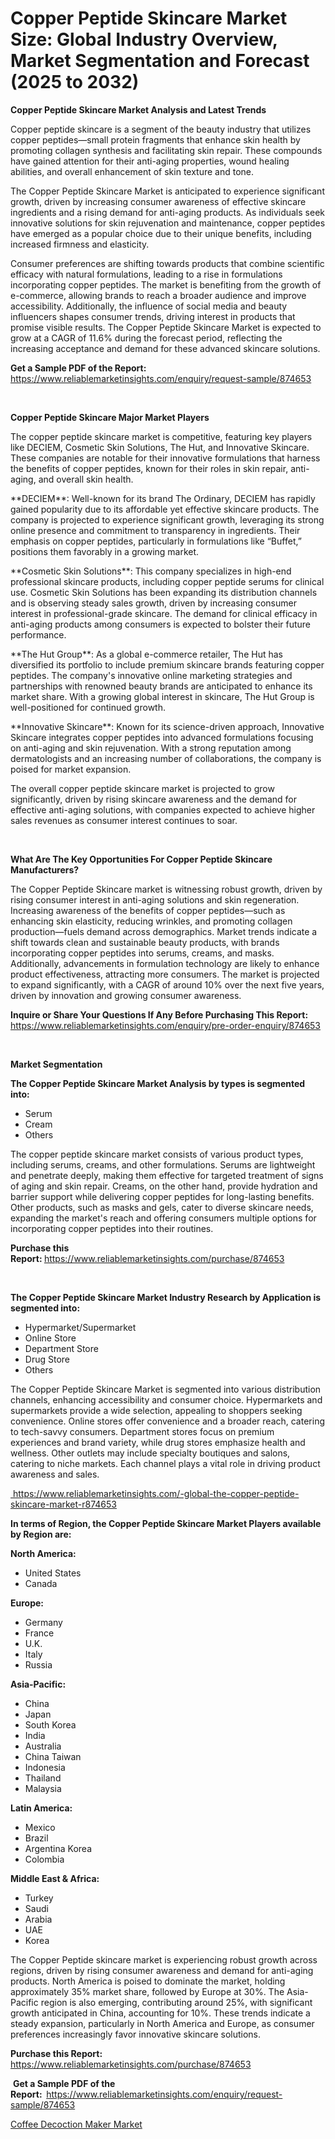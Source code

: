 <p><h1>Copper Peptide Skincare Market Size: Global Industry Overview, Market Segmentation and Forecast (2025 to 2032)</h1></p><p><strong>Copper Peptide Skincare Market Analysis and Latest Trends</strong></p>
<p><p>Copper peptide skincare is a segment of the beauty industry that utilizes copper peptides—small protein fragments that enhance skin health by promoting collagen synthesis and facilitating skin repair. These compounds have gained attention for their anti-aging properties, wound healing abilities, and overall enhancement of skin texture and tone. </p><p>The Copper Peptide Skincare Market is anticipated to experience significant growth, driven by increasing consumer awareness of effective skincare ingredients and a rising demand for anti-aging products. As individuals seek innovative solutions for skin rejuvenation and maintenance, copper peptides have emerged as a popular choice due to their unique benefits, including increased firmness and elasticity.</p><p>Consumer preferences are shifting towards products that combine scientific efficacy with natural formulations, leading to a rise in formulations incorporating copper peptides. The market is benefiting from the growth of e-commerce, allowing brands to reach a broader audience and improve accessibility. Additionally, the influence of social media and beauty influencers shapes consumer trends, driving interest in products that promise visible results. The Copper Peptide Skincare Market is expected to grow at a CAGR of 11.6% during the forecast period, reflecting the increasing acceptance and demand for these advanced skincare solutions.</p></p>
<p><strong>Get a Sample PDF of the Report:&nbsp;</strong> <a href="https://www.reliablemarketinsights.com/enquiry/request-sample/874653?utm_campaign=2951&utm_medium=2&utm_source=Github&utm_content=ia&utm_term=21032025&utm_id=copper-peptide-skincare">https://www.reliablemarketinsights.com/enquiry/request-sample/874653</a></p>
<p>&nbsp;</p>
<p><strong>Copper Peptide Skincare Major Market Players</strong></p>
<p><p>The copper peptide skincare market is competitive, featuring key players like DECIEM, Cosmetic Skin Solutions, The Hut, and Innovative Skincare. These companies are notable for their innovative formulations that harness the benefits of copper peptides, known for their roles in skin repair, anti-aging, and overall skin health.</p><p>**DECIEM**: Well-known for its brand The Ordinary, DECIEM has rapidly gained popularity due to its affordable yet effective skincare products. The company is projected to experience significant growth, leveraging its strong online presence and commitment to transparency in ingredients. Their emphasis on copper peptides, particularly in formulations like “Buffet,” positions them favorably in a growing market.</p><p>**Cosmetic Skin Solutions**: This company specializes in high-end professional skincare products, including copper peptide serums for clinical use. Cosmetic Skin Solutions has been expanding its distribution channels and is observing steady sales growth, driven by increasing consumer interest in professional-grade skincare. The demand for clinical efficacy in anti-aging products among consumers is expected to bolster their future performance.</p><p>**The Hut Group**: As a global e-commerce retailer, The Hut has diversified its portfolio to include premium skincare brands featuring copper peptides. The company's innovative online marketing strategies and partnerships with renowned beauty brands are anticipated to enhance its market share. With a growing global interest in skincare, The Hut Group is well-positioned for continued growth.</p><p>**Innovative Skincare**: Known for its science-driven approach, Innovative Skincare integrates copper peptides into advanced formulations focusing on anti-aging and skin rejuvenation. With a strong reputation among dermatologists and an increasing number of collaborations, the company is poised for market expansion.</p><p>The overall copper peptide skincare market is projected to grow significantly, driven by rising skincare awareness and the demand for effective anti-aging solutions, with companies expected to achieve higher sales revenues as consumer interest continues to soar.</p></p>
<p>&nbsp;</p>
<p><strong>What Are The Key Opportunities For Copper Peptide Skincare Manufacturers?</strong></p>
<p><p>The Copper Peptide Skincare market is witnessing robust growth, driven by rising consumer interest in anti-aging solutions and skin regeneration. Increasing awareness of the benefits of copper peptides—such as enhancing skin elasticity, reducing wrinkles, and promoting collagen production—fuels demand across demographics. Market trends indicate a shift towards clean and sustainable beauty products, with brands incorporating copper peptides into serums, creams, and masks. Additionally, advancements in formulation technology are likely to enhance product effectiveness, attracting more consumers. The market is projected to expand significantly, with a CAGR of around 10% over the next five years, driven by innovation and growing consumer awareness.</p></p>
<p><strong>Inquire or Share Your Questions If Any Before Purchasing This Report:</strong> <a href="https://www.reliablemarketinsights.com/enquiry/pre-order-enquiry/874653?utm_campaign=2951&utm_medium=2&utm_source=Github&utm_content=ia&utm_term=21032025&utm_id=copper-peptide-skincare">https://www.reliablemarketinsights.com/enquiry/pre-order-enquiry/874653</a></p>
<p>&nbsp;</p>
<p><strong>Market Segmentation</strong></p>
<p><strong>The Copper Peptide Skincare Market Analysis by types is segmented into:</strong></p>
<p><ul><li>Serum</li><li>Cream</li><li>Others</li></ul></p>
<p><p>The copper peptide skincare market consists of various product types, including serums, creams, and other formulations. Serums are lightweight and penetrate deeply, making them effective for targeted treatment of signs of aging and skin repair. Creams, on the other hand, provide hydration and barrier support while delivering copper peptides for long-lasting benefits. Other products, such as masks and gels, cater to diverse skincare needs, expanding the market's reach and offering consumers multiple options for incorporating copper peptides into their routines.</p></p>
<p><strong>Purchase this Report:&nbsp;</strong><a href="https://www.reliablemarketinsights.com/purchase/874653?utm_campaign=2951&utm_medium=2&utm_source=Github&utm_content=ia&utm_term=21032025&utm_id=copper-peptide-skincare">https://www.reliablemarketinsights.com/purchase/874653</a></p>
<p>&nbsp;</p>
<p><strong>The Copper Peptide Skincare Market Industry Research by Application is segmented into:</strong></p>
<p><ul><li>Hypermarket/Supermarket</li><li>Online Store</li><li>Department Store</li><li>Drug Store</li><li>Others</li></ul></p>
<p><p>The Copper Peptide Skincare Market is segmented into various distribution channels, enhancing accessibility and consumer choice. Hypermarkets and supermarkets provide a wide selection, appealing to shoppers seeking convenience. Online stores offer convenience and a broader reach, catering to tech-savvy consumers. Department stores focus on premium experiences and brand variety, while drug stores emphasize health and wellness. Other outlets may include specialty boutiques and salons, catering to niche markets. Each channel plays a vital role in driving product awareness and sales.</p></p>
<p><a href="https://www.reliablemarketinsights.com/-global-the-copper-peptide-skincare-market-r874653?utm_campaign=2951&utm_medium=2&utm_source=Github&utm_content=ia&utm_term=21032025&utm_id=copper-peptide-skincare">&nbsp;https://www.reliablemarketinsights.com/-global-the-copper-peptide-skincare-market-r874653</a></p>
<p><strong>In terms of Region, the Copper Peptide Skincare Market Players available by Region are:</strong></p>
<p>
    <p> <strong> North America: </strong>
        <ul>
            <li>United States</li>
            <li>Canada</li>
        </ul>
        </p> 
    <p> <strong> Europe: </strong>
        <ul>
            <li>Germany</li>
            <li>France</li>
            <li>U.K.</li>
            <li>Italy</li>
            <li>Russia</li>
        </ul>
        </p> 
    <p> <strong> Asia-Pacific: </strong>
        <ul>
            <li>China</li>
            <li>Japan</li>
            <li>South Korea</li>
            <li>India</li>
            <li>Australia</li>
            <li>China Taiwan</li>
            <li>Indonesia</li>
            <li>Thailand</li>
            <li>Malaysia</li>
        </ul>
        </p> 
    <p> <strong> Latin America: </strong>
        <ul>
            <li>Mexico</li>
            <li>Brazil</li>
            <li>Argentina Korea</li>
            <li>Colombia</li>
        </ul>
        </p> 
    <p> <strong> Middle East & Africa: </strong>
        <ul>
            <li>Turkey</li>
            <li>Saudi</li>
            <li>Arabia</li>
            <li>UAE</li>
            <li>Korea</li>
        </ul>
    </p>
    </p>
<p><p>The Copper Peptide skincare market is experiencing robust growth across regions, driven by rising consumer awareness and demand for anti-aging products. North America is poised to dominate the market, holding approximately 35% market share, followed by Europe at 30%. The Asia-Pacific region is also emerging, contributing around 25%, with significant growth anticipated in China, accounting for 10%. These trends indicate a steady expansion, particularly in North America and Europe, as consumer preferences increasingly favor innovative skincare solutions.</p></p>
<p><strong>Purchase this Report: </strong><a href="https://www.reliablemarketinsights.com/purchase/874653?utm_campaign=2951&utm_medium=2&utm_source=Github&utm_content=ia&utm_term=21032025&utm_id=copper-peptide-skincare">https://www.reliablemarketinsights.com/purchase/874653</a></p>
<p>&nbsp;<strong>Get a Sample PDF of the Report:&nbsp;&nbsp;</strong><a href="https://www.reliablemarketinsights.com/enquiry/request-sample/874653?utm_campaign=2951&utm_medium=2&utm_source=Github&utm_content=ia&utm_term=21032025&utm_id=copper-peptide-skincare">https://www.reliablemarketinsights.com/enquiry/request-sample/874653</a></p>
<p><strong></strong></p>
<p><p><a href="https://github.com/hannajuana198484/Market-Research-Report-List-1/blob/main/coffee-decoction-maker-market.md?utm_campaign=2951&utm_medium=2&utm_source=Github&utm_content=ia&utm_term=21032025&utm_id=copper-peptide-skincare">Coffee Decoction Maker Market</a></p></p>